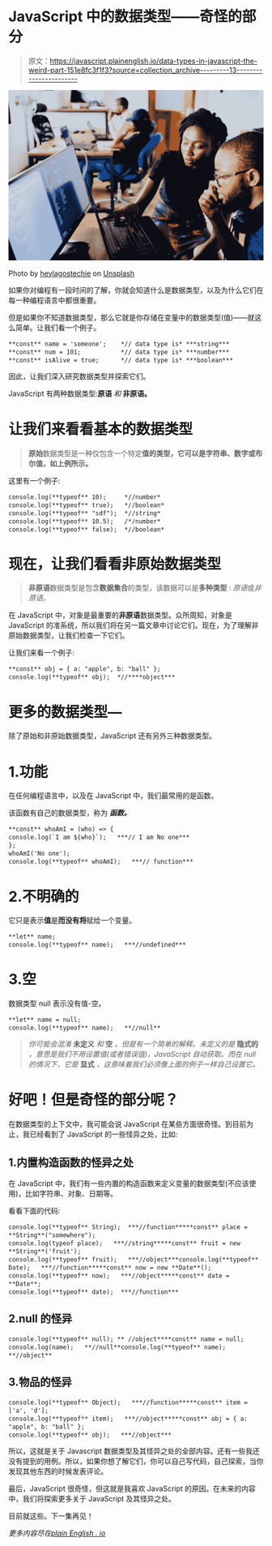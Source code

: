 # JavaScript 中的数据类型——奇怪的部分

> 原文：<https://javascript.plainenglish.io/data-types-in-javascript-the-weird-part-151e8fc3f1f3?source=collection_archive---------13----------------------->

![](img/9e313823e473a4a747bcd6a7a1e0c0e1.png)

Photo by [heylagostechie](https://unsplash.com/@heylagostechie?utm_source=medium&utm_medium=referral) on [Unsplash](https://unsplash.com?utm_source=medium&utm_medium=referral)

如果你对编程有一段时间的了解，你就会知道什么是数据类型，以及为什么它们在每一种编程语言中都很重要。

但是如果你不知道数据类型，那么它就是你存储在变量中的数据类型(值)——就这么简单。让我们看一个例子。

```
**const** name = 'someone';    *// data type is* ***string***
**const** num = 101;           *// data type is* ***number***
**const** isAlive = true;      *// data type is* ***boolean***
```

因此，让我们深入研究数据类型并探索它们。

JavaScript 有两种数据类型:**原语** *和* **非原语。**

# 让我们来看看基本的数据类型

> **原始**数据类型是一种仅包含一个特定**值的类型，它可以是字符串、数字或布尔值，如上例所示。**

这里有一个例子:

```
console.log(**typeof** 10);     *//number*
console.log(**typeof** true);   *//boolean*
console.log(**typeof** "sdf");  *//string*
console.log(**typeof** 10.5);   /*/number*
console.log(**typeof** false);  *//boolean*
```

# 现在，让我们看看非原始数据类型

> **非原语**数据类型是包含**数据集合**的类型，该数据可以是**多种类型** : *原语*或*非原语。*

在 JavaScript 中，对象是最重要的**非原语**数据类型。众所周知，对象是 JavaScript 的准系统，所以我们将在另一篇文章中讨论它们。现在，为了理解非原始数据类型，让我们检查一下它们。

让我们来看一个例子:

```
**const** obj = { a: "apple", b: "ball" };
console.log(**typeof** obj);  *//****object***
```

# 更多的数据类型—

除了原始和非原始数据类型，JavaScript 还有另外三种数据类型。

# 1.功能

在任何编程语言中，以及在 JavaScript 中，我们最常用的是函数。

该函数有自己的数据类型，称为 ***函数。***

```
**const** whoAmI = (who) => {
console.log(`I am ${who}`);   ***// I am No one***
};
whoAmI('No one');
console.log(**typeof** whoAmI);   ***// function***
```

# 2.不明确的

它只是表示**值**是**而没有将**赋给一个变量。

```
**let** name;
console.log(**typeof** name);   ***//undefined***
```

# 3.空

数据类型 null 表示没有值-空。

```
**let** name = null;
console.log(**typeof** name);   **//null**
```

> *你可能会混淆* **未定义** *和* **空** *。但是有一个简单的解释。未定义的是* **隐式的** *，意思是我们不用设置值(或者错误值)，JavaScript 自动获取。而在 null 的情况下，它是* **显式** *，这意味着我们必须像上面的例子一样自己设置它。*

# 好吧！但是奇怪的部分呢？

在数据类型的上下文中，我可能会说 JavaScript 在某些方面很奇怪。到目前为止，我已经看到了 JavaScript 的一些怪异之处，比如:

## 1.内置构造函数的怪异之处

在 JavaScript 中，我们有一些内置的构造函数来定义变量的数据类型(不应该使用)，比如字符串、对象、日期等。

看看下面的代码:

```
console.log(**typeof** String);  ***//function*****const** place = **String**("somewhere");
console.log(typeof place);   ***//string*****const** fruit = new **String**('fruit');
console.log(**typeof** fruit);   ***//object***console.log(**typeof** Date);   ***//function*****const** now = new **Date**();
console.log(**typeof** now);   ***//object*****const** date = **Date**;
console.log(**typeof** date);  ***//function***
```

## 2.null 的怪异

```
console.log(**typeof** null); ** //object****const** name = null;
console.log(name);   **//null**console.log(**typeof** name);   **//object**
```

## 3.物品的怪异

```
console.log(**typeof** Object);   ***//function*****const** item = ['a', 'd'];
console.log(**typeof** item);   ***//object*****const** obj = { a: "apple", b: "ball" };
console.log(**typeof** obj);   ***//object***
```

所以，这就是关于 Javascript 数据类型及其怪异之处的全部内容。还有一些我还没有提到的用例。所以，如果你想了解它们，你可以自己写代码，自己探索，当你发现其他东西的时候发表评论。

最后，JavaScript 很奇怪，但这就是我喜欢 JavaScript 的原因。在未来的内容中，我们将探索更多关于 JavaScript 及其怪异之处。

目前就这些。下一集再见！

*更多内容尽在*[*plain English . io*](http://plainenglish.io/)